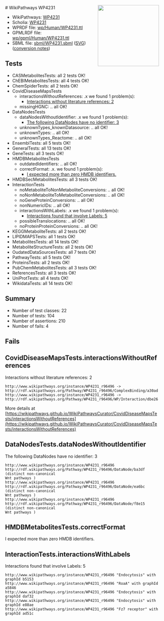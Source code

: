 <img style="float: right; width: 200px" src="../logo.png" />
# WikiPathways WP4231

* WikiPathways: [WP4231](https://identifiers.org/wikipathways:WP4231)
* Scholia: [WP4231](https://scholia.toolforge.org/wikipathways/WP4231)
* WPRDF file: [wp/Human/WP4231.ttl](../wp/Human/WP4231.ttl)
* GPMLRDF file: [wp/gpml/Human/WP4231.ttl](../wp/gpml/Human/WP4231.ttl)
* SBML file: [sbml/WP4231.sbml](../sbml/WP4231.sbml) ([SVG](../sbml/WP4231.svg)) ([conversion notes](../sbml/WP4231.txt))

## Tests
* CASMetabolitesTests: all 2 tests OK!
* ChEBIMetabolitesTests: all 4 tests OK!
* ChemSpiderTests: all 2 tests OK!
* CovidDiseaseMapsTests
    * interactionsWithoutReferences: .x we found 1 problem(s):
        * [Interactions without literature references: 2](#2e295930)
    * missingHGNC: .. all OK!
* DataNodesTests
    * dataNodesWithoutIdentifier: .x we found 1 problem(s):
        * [The following DataNodes have no identifier: 3](#d2d32fa2)
    * unknownTypes_knownDatasource: .. all OK!
    * unknownTypes: .. all OK!
    * unknownTypes_Reactome: .. all OK!
* EnsemblTests: all 5 tests OK!
* GeneralTests: all 13 tests OK!
* GeneTests: all 3 tests OK!
* HMDBMetabolitesTests
    * outdatedIdentifiers: .. all OK!
    * correctFormat: .x. we found 1 problem(s):
        * [I expected more than zero HMDB identifiers.](#ad154c1e)
* HMDBSecMetabolitesTests: all 3 tests OK!
* InteractionTests
    * noMetaboliteToNonMetaboliteConversions: .. all OK!
    * noNonMetaboliteToMetaboliteConversions: .. all OK!
    * noGeneProteinConversions: .. all OK!
    * nonNumericIDs: .. all OK!
    * interactionsWithLabels: .x we found 1 problem(s):
        * [Interactions found that involve Labels: 5](#630d267c)
    * possibleTranslocations: .. all OK!
    * noProteinProteinConversions: .. all OK!
* KEGGMetaboliteTests: all 2 tests OK!
* LIPIDMAPSTests: all 1 tests OK!
* MetabolitesTests: all 14 tests OK!
* MetaboliteStructureTests: all 2 tests OK!
* OudatedDataSourcesTests: all 7 tests OK!
* PathwayTests: all 5 tests OK!
* ProteinsTests: all 2 tests OK!
* PubChemMetabolitesTests: all 3 tests OK!
* ReferencesTests: all 3 tests OK!
* UniProtTests: all 4 tests OK!
* WikidataTests: all 14 tests OK!


## Summary

* Number of test classes: 22
* Number of tests: 104
* Number of assertions: 210
* Number of fails: 4

## Fails

<a name="2e295930" />

## CovidDiseaseMapsTests.interactionsWithoutReferences

Interactions without literature references: 2
```
http://www.wikipathways.org/instance/WP4231_r96496 -> http://rdf.wikipathways.org/Pathway/WP4231_r96496/ComplexBinding/a30ad
http://www.wikipathways.org/instance/WP4231_r96496 -> http://rdf.wikipathways.org/Pathway/WP4231_r96496/WP/Interaction/dbe26
```

More details at [https://wikipathways.github.io/WikiPathwaysCurator/CovidDiseaseMapsTests/interactionsWithoutReferences](https://wikipathways.github.io/WikiPathwaysCurator/CovidDiseaseMapsTests/interactionsWithoutReferences)

<a name="d2d32fa2" />

## DataNodesTests.dataNodesWithoutIdentifier

The following DataNodes have no identifier: 3
```
http://www.wikipathways.org/instance/WP4231_r96496 http://rdf.wikipathways.org/Pathway/WP4231_r96496/DataNode/ba3df (distinct non-canonical 
Wnt pathways )
http://www.wikipathways.org/instance/WP4231_r96496 http://rdf.wikipathways.org/Pathway/WP4231_r96496/DataNode/ea6bc (distinct non-canonical 
Wnt pathways )
http://www.wikipathways.org/instance/WP4231_r96496 http://rdf.wikipathways.org/Pathway/WP4231_r96496/DataNode/f8e15 (distinct non-canonical 
Wnt pathways )
```

<a name="ad154c1e" />

## HMDBMetabolitesTests.correctFormat

I expected more than zero HMDB identifiers.
<a name="630d267c" />

## InteractionTests.interactionsWithLabels

Interactions found that involve Labels: 5
```
http://www.wikipathways.org/instance/WP4231_r96496 "Endocytosis" with graphId b5153
http://www.wikipathways.org/instance/WP4231_r96496 "RoaA" with graphId a5846
http://www.wikipathways.org/instance/WP4231_r96496 "Endocytosis" with graphId daf32
http://www.wikipathways.org/instance/WP4231_r96496 "Endocytosis" with graphId e88ae
http://www.wikipathways.org/instance/WP4231_r96496 "Fz7 receptor" with graphId ad51c
```

